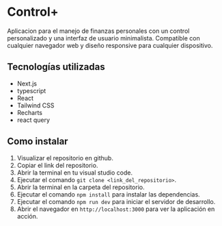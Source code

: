# Control+

Aplicacion para el manejo de finanzas personales con un control personalizado y una interfaz de usuario minimalista. Compatible con cualquier navegador web y diseño responsive para cualquier dispositivo.

## Tecnologías utilizadas

- Next.js
- typescript
- React
- Tailwind CSS
- Recharts
- react query

## Como instalar

1. Visualizar el repositorio en github.
2. Copiar el link del repositorio.
3. Abrir la terminal en tu  visual studio code.
4. Ejecutar el comando `git clone <link_del_repositorio>`.
5. Abrir la terminal en la carpeta del repositorio.
6. Ejecutar el comando `npm install` para instalar las dependencias.
7. Ejecutar el comando `npm run dev` para iniciar el servidor de desarrollo.
8. Abrir el navegador en `http://localhost:3000` para ver la aplicación en acción.
